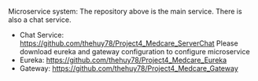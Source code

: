 Microservice system:
The repository above is the main service. There is also a chat service.
- Chat Service: https://github.com/thehuy78/Project4_Medcare_ServerChat
Please download eureka and gateway configuration to configure microservice
- Eureka: https://github.com/thehuy78/Project4_Medcare_Eureka
- Gateway: https://github.com/thehuy78/Project4_Medcare_Gateway
